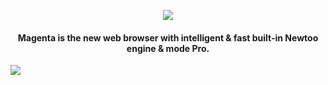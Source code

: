 <p align="center">
<img src="http://newtoo.ru/user-content/magenta-banner.png"/>
</p>
<h4 align="center"> Magenta is the new web browser with intelligent & fast built-in Newtoo engine & mode Pro.  </h4>
  
![](http://newtoo.ru/user-content/magenta.png?u=2)  
